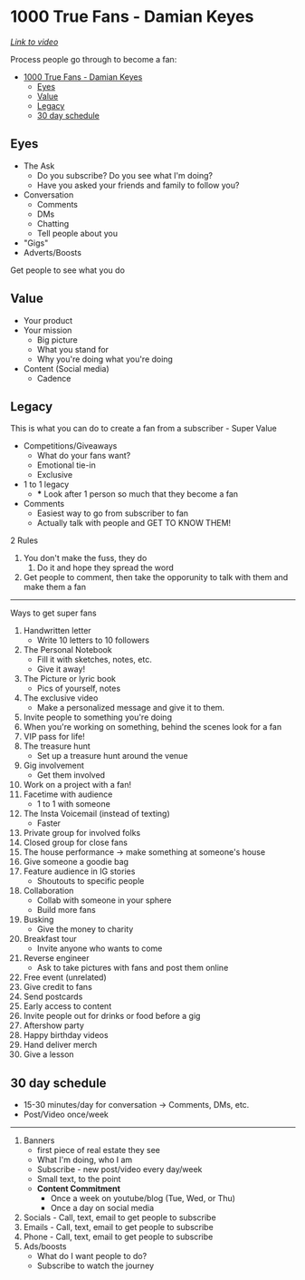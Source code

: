 # 1000 True Fans - Damian Keyes

_[Link to video](https://www.youtube.com/watch?v=hn8R6RihhpI)_

Process people go through to become a fan:

- [1000 True Fans - Damian Keyes](#1000-true-fans---damian-keyes)
  - [Eyes](#eyes)
  - [Value](#value)
  - [Legacy](#legacy)
  - [30 day schedule](#30-day-schedule)

## Eyes

- The Ask
  - Do you subscribe? Do you see what I'm doing?
  - Have you asked your friends and family to follow you?
- Conversation
  - Comments
  - DMs
  - Chatting
  - Tell people about you
- "Gigs"
- Adverts/Boosts

Get people to see what you do

## Value

- Your product
- Your mission
  - Big picture
  - What you stand for
  - Why you're doing what you're doing
- Content (Social media)
  - Cadence

## Legacy

This is what you can do to create a fan from a subscriber - Super Value

- Competitions/Giveaways
  - What do your fans want?
  - Emotional tie-in
  - Exclusive
- 1 to 1 legacy
  - **\*** Look after 1 person so much that they become a fan
- Comments
  - Easiest way to go from subscriber to fan
  - Actually talk with people and GET TO KNOW THEM!

2 Rules

1. You don't make the fuss, they do
   1. Do it and hope they spread the word
2. Get people to comment, then take the opporunity to talk with them and make them a fan

---

Ways to get super fans

1. Handwritten letter
   - Write 10 letters to 10 followers
2. The Personal Notebook
   - Fill it with sketches, notes, etc.
   - Give it away!
3. The Picture or lyric book
   - Pics of yourself, notes
4. The exclusive video
   - Make a personalized message and give it to them.
5. Invite people to something you're doing
6. When you're working on something, behind the scenes look for a fan
7. VIP pass for life!
8. The treasure hunt
   - Set up a treasure hunt around the venue
9. Gig involvement
   - Get them involved
10. Work on a project with a fan!
11. Facetime with audience
    - 1 to 1 with someone
12. The Insta Voicemail (instead of texting)
    - Faster
13. Private group for involved folks
14. Closed group for close fans
15. The house performance -> make something at someone's house
16. Give someone a goodie bag
17. Feature audience in IG stories
    - Shoutouts to specific people
18. Collaboration
    - Collab with someone in your sphere
    - Build more fans
19. Busking
    - Give the money to charity
20. Breakfast tour
    - Invite anyone who wants to come
21. Reverse engineer
    - Ask to take pictures with fans and post them online
22. Free event (unrelated)
23. Give credit to fans
24. Send postcards
25. Early access to content
26. Invite people out for drinks or food before a gig
27. Aftershow party
28. Happy birthday videos
29. Hand deliver merch
30. Give a lesson

## 30 day schedule

- 15-30 minutes/day for conversation -> Comments, DMs, etc.
- Post/Video once/week

---

1. Banners
   - first piece of real estate they see
   - What I'm doing, who I am
   - Subscribe - new post/video every day/week
   - Small text, to the point
   - **Content Commitment**
     - Once a week on youtube/blog (Tue, Wed, or Thu)
     - Once a day on social media
2. Socials - Call, text, email to get people to subscribe
3. Emails - Call, text, email to get people to subscribe
4. Phone - Call, text, email to get people to subscribe
5. Ads/boosts
   - What do I want people to do?
   - Subscribe to watch the journey
